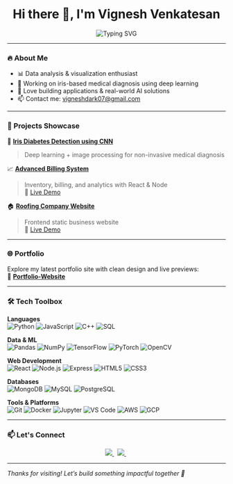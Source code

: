 <h1 align="center">Hi there 👋, I'm Vignesh Venkatesan</h1>

<p align="center">
  <img src="https://readme-typing-svg.demolab.com?font=Fira+Code&pause=1000&color=00FFFF&center=true&vCenter=true&width=1000&lines=Data+Science+%7C+Web+Dev+%7C+ML+Enthusiast" alt="Typing SVG" />
</p>

---

### 🔥 About Me

- 📊 Data analysis & visualization enthusiast  
- 🧪 Working on iris-based medical diagnosis using deep learning  
- 🤝 Love building applications & real-world AI solutions  
- 📫 Contact me: [vigneshdark07@gmail.com](mailto:vigneshdark07@gmail.com)

---

### 🚀 Projects Showcase

🔬 [**Iris Diabetes Detection using CNN**](https://github.com/vignshh7/Iris-Diabetes-Detection)  
> Deep learning + image processing for non-invasive medical diagnosis

📈 [**Advanced Billing System**](https://github.com/vignshh7/BillingSystem)  
> Inventory, billing, and analytics with React & Node  
🔗 [Live Demo](https://vignshh7.github.io/BillingSystem/)

🏠 [**Roofing Company Website**](https://github.com/vignshh7/Frontend-RoofingCompany)  
> Frontend static business website  
🔗 [Live Demo](https://vignshh7.github.io/Frontend-RoofingCompany/)

---

### 🌐 Portfolio

Explore my latest portfolio site with clean design and live previews:  
🔗 [**Portfolio-Website**](https://vignshh7.github.io/Portfolio-Website/)

---

### 🛠️ Tech Toolbox

**Languages**  
![Python](https://img.shields.io/badge/-Python-3776AB?logo=python&logoColor=white)
![JavaScript](https://img.shields.io/badge/-JavaScript-F7DF1E?logo=javascript&logoColor=black)
![C++](https://img.shields.io/badge/-C++-00599C?logo=c%2B%2B&logoColor=white)
![SQL](https://img.shields.io/badge/-SQL-4479A1?logo=mysql&logoColor=white)

**Data & ML**  
![Pandas](https://img.shields.io/badge/-Pandas-150458?logo=pandas&logoColor=white)
![NumPy](https://img.shields.io/badge/-NumPy-013243?logo=numpy&logoColor=white)
![TensorFlow](https://img.shields.io/badge/-TensorFlow-FF6F00?logo=tensorflow&logoColor=white)
![PyTorch](https://img.shields.io/badge/-PyTorch-EE4C2C?logo=pytorch&logoColor=white)
![OpenCV](https://img.shields.io/badge/-OpenCV-5C3EE8?logo=opencv&logoColor=white)

**Web Development**  
![React](https://img.shields.io/badge/-React-61DAFB?logo=react&logoColor=black)
![Node.js](https://img.shields.io/badge/-Node.js-339933?logo=node.js&logoColor=white)
![Express](https://img.shields.io/badge/-Express-000000?logo=express&logoColor=white)
![HTML5](https://img.shields.io/badge/-HTML5-E34F26?logo=html5&logoColor=white)
![CSS3](https://img.shields.io/badge/-CSS3-1572B6?logo=css3&logoColor=white)

**Databases**  
![MongoDB](https://img.shields.io/badge/-MongoDB-47A248?logo=mongodb&logoColor=white)
![MySQL](https://img.shields.io/badge/-MySQL-005C84?logo=mysql&logoColor=white)
![PostgreSQL](https://img.shields.io/badge/-PostgreSQL-336791?logo=postgresql&logoColor=white)

**Tools & Platforms**  
![Git](https://img.shields.io/badge/-Git-F05032?logo=git&logoColor=white)
![Docker](https://img.shields.io/badge/-Docker-2496ED?logo=docker&logoColor=white)
![Jupyter](https://img.shields.io/badge/-Jupyter-F37626?logo=jupyter&logoColor=white)
![VS Code](https://img.shields.io/badge/-VS%20Code-007ACC?logo=visual-studio-code&logoColor=white)
![AWS](https://img.shields.io/badge/-AWS-232F3E?logo=amazon-aws&logoColor=white)
![GCP](https://img.shields.io/badge/-GCP-4285F4?logo=google-cloud&logoColor=white)

---

### 📫 Let's Connect

<p align="center">
  <a href="https://linkedin.com/in/vignshh">
    <img src="https://img.shields.io/badge/-LinkedIn-blue?style=for-the-badge&logo=linkedin&logoColor=white" />
  </a>
  &nbsp;
  <a href="mailto:vigneshdark07@gmail.com">
    <img src="https://img.shields.io/badge/-Email-D14836?style=for-the-badge&logo=gmail&logoColor=white" />
  </a>
  &nbsp;
</p>

---

_Thanks for visiting! Let’s build something impactful together 🚀_
